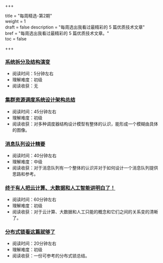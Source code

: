 +++

title = "每周精选-第2期"  
weight = 1  
draft = false
description = "每周选出我看过最精彩的 5 篇优质技术文章"  
bref = "每周选出我看过最精彩的 5 篇优质技术文章。"  
toc = false

+++

### <font color=#3998e2>[系统拆分及结构演变](http://www.linkedkeeper.com/detail/blog.action?bid=1108&hmsr=toutiao.io&utm_medium=toutiao.io&utm_source=toutiao.io)</font>
- 阅读时间：5分钟左右
- 理解难度：初级
- 阅读收获：无

### <font color=#3998e2>[集群资源调度系统设计架构总结](https://io-meter.com/2018/02/09/A-summary-of-designing-schedulers/?hmsr=toutiao.io&utm_medium=toutiao.io&utm_source=toutiao.io)</font>
- 阅读时间：45分钟左右
- 理解难度：初级
- 阅读收获：对多种调度器结构设计模型有整体的认识，能形成一个模糊由具体的图像。

### <font color=#3998e2>[消息队列设计精要](https://tech.meituan.com/mq-design.html?hmsr=toutiao.io&utm_medium=toutiao.io&utm_source=toutiao.io?hmsr=toutiao.io&utm_medium=toutiao.io&utm_source=toutiao.io)</font>
- 阅读时间：40分钟左右
- 理解难度：中级
- 阅读收获：对于消息队列有一个整体的认识并对于如何设计一个消息队列提供思路和参考。

### <font color=#3998e2>[终于有人把云计算、大数据和人工智能讲明白了！](https://mp.weixin.qq.com/s/UOG30W15XV4f6zpdYCDlnA?scene=25#wechat_redirect)</font>
- 阅读时间：60分钟左右
- 理解难度：初级
- 阅读收获：对于云计算、大数据和人工只能的概念和它们之间的关系变的清晰了。

### <font color=#3998e2>[分布式锁看这篇就够了](http://www.54tianzhisheng.cn/2018/04/24/Distributed_lock/?hmsr=toutiao.io&utm_medium=toutiao.io&utm_source=toutiao.io)</font>
- 阅读时间：20分钟左右
- 理解难度：初级
- 阅读收获：一份可参考的分布式锁总结。
